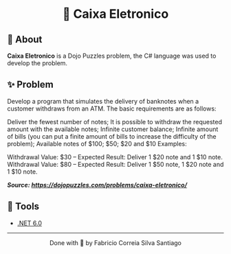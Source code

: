 <h1 align="center" >
  🏦 Caixa Eletronico
</h1>

## 📕 About

**Caixa Eletronico** is a Dojo Puzzles problem, the C# language was used to develop the problem.

## ✨ Problem

Develop a program that simulates the delivery of banknotes when a customer withdraws from an ATM. The basic requirements are as follows:

Deliver the fewest number of notes;
It is possible to withdraw the requested amount with the available notes;
Infinite customer balance;
Infinite amount of bills (you can put a finite amount of bills to increase the difficulty of the problem);
Available notes of $100; $50; $20 and $10
Examples:

Withdrawal Value: $30 – Expected Result: Deliver 1 $20 note and 1 $10 note.
Withdrawal Value: $80 – Expected Result: Deliver 1 $50 note, 1 $20 note and 1 $10 note.

***Source: https://dojopuzzles.com/problems/caixa-eletronico/***

## 🔨 Tools

- [.NET 6.0](https://dotnet.microsoft.com/en-us/)

---

<p align="center">Done with 💙 by Fabricio Correia Silva Santiago</p>